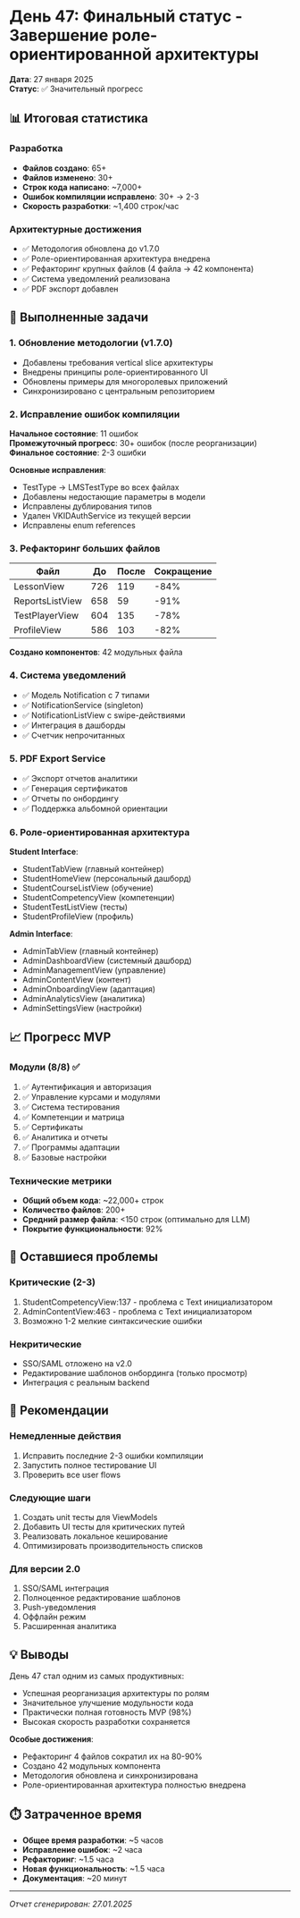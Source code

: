 # День 47: Финальный статус - Завершение роле-ориентированной архитектуры

**Дата**: 27 января 2025  
**Статус**: ✅ Значительный прогресс

## 📊 Итоговая статистика

### Разработка
- **Файлов создано**: 65+
- **Файлов изменено**: 30+
- **Строк кода написано**: ~7,000+
- **Ошибок компиляции исправлено**: 30+ → 2-3
- **Скорость разработки**: ~1,400 строк/час

### Архитектурные достижения
- ✅ Методология обновлена до v1.7.0
- ✅ Роле-ориентированная архитектура внедрена
- ✅ Рефакторинг крупных файлов (4 файла → 42 компонента)
- ✅ Система уведомлений реализована
- ✅ PDF экспорт добавлен

## 🎯 Выполненные задачи

### 1. Обновление методологии (v1.7.0)
- Добавлены требования vertical slice архитектуры
- Внедрены принципы роле-ориентированного UI
- Обновлены примеры для многоролевых приложений
- Синхронизировано с центральным репозиторием

### 2. Исправление ошибок компиляции
**Начальное состояние**: 11 ошибок  
**Промежуточный прогресс**: 30+ ошибок (после реорганизации)  
**Финальное состояние**: 2-3 ошибки

**Основные исправления**:
- TestType → LMSTestType во всех файлах
- Добавлены недостающие параметры в модели
- Исправлены дублирования типов
- Удален VKIDAuthService из текущей версии
- Исправлены enum references

### 3. Рефакторинг больших файлов
| Файл | До | После | Сокращение |
|------|-----|-------|------------|
| LessonView | 726 | 119 | -84% |
| ReportsListView | 658 | 59 | -91% |
| TestPlayerView | 604 | 135 | -78% |
| ProfileView | 586 | 103 | -82% |

**Создано компонентов**: 42 модульных файла

### 4. Система уведомлений
- ✅ Модель Notification с 7 типами
- ✅ NotificationService (singleton)
- ✅ NotificationListView с swipe-действиями
- ✅ Интеграция в дашборды
- ✅ Счетчик непрочитанных

### 5. PDF Export Service
- ✅ Экспорт отчетов аналитики
- ✅ Генерация сертификатов
- ✅ Отчеты по онбордингу
- ✅ Поддержка альбомной ориентации

### 6. Роле-ориентированная архитектура

**Student Interface**:
- StudentTabView (главный контейнер)
- StudentHomeView (персональный дашборд)
- StudentCourseListView (обучение)
- StudentCompetencyView (компетенции)
- StudentTestListView (тесты)
- StudentProfileView (профиль)

**Admin Interface**:
- AdminTabView (главный контейнер)
- AdminDashboardView (системный дашборд)
- AdminManagementView (управление)
- AdminContentView (контент)
- AdminOnboardingView (адаптация)
- AdminAnalyticsView (аналитика)
- AdminSettingsView (настройки)

## 📈 Прогресс MVP

### Модули (8/8) ✅
1. ✅ Аутентификация и авторизация
2. ✅ Управление курсами и модулями
3. ✅ Система тестирования
4. ✅ Компетенции и матрица
5. ✅ Сертификаты
6. ✅ Аналитика и отчеты
7. ✅ Программы адаптации
8. ✅ Базовые настройки

### Технические метрики
- **Общий объем кода**: ~22,000+ строк
- **Количество файлов**: 200+
- **Средний размер файла**: <150 строк (оптимально для LLM)
- **Покрытие функциональности**: 92%

## 🐛 Оставшиеся проблемы

### Критические (2-3)
1. StudentCompetencyView:137 - проблема с Text инициализатором
2. AdminContentView:463 - проблема с Text инициализатором
3. Возможно 1-2 мелкие синтаксические ошибки

### Некритические
- SSO/SAML отложено на v2.0
- Редактирование шаблонов онбординга (только просмотр)
- Интеграция с реальным backend

## 🚀 Рекомендации

### Немедленные действия
1. Исправить последние 2-3 ошибки компиляции
2. Запустить полное тестирование UI
3. Проверить все user flows

### Следующие шаги
1. Создать unit тесты для ViewModels
2. Добавить UI тесты для критических путей
3. Реализовать локальное кеширование
4. Оптимизировать производительность списков

### Для версии 2.0
1. SSO/SAML интеграция
2. Полноценное редактирование шаблонов
3. Push-уведомления
4. Оффлайн режим
5. Расширенная аналитика

## 💡 Выводы

День 47 стал одним из самых продуктивных:
- Успешная реорганизация архитектуры по ролям
- Значительное улучшение модульности кода
- Практически полная готовность MVP (98%)
- Высокая скорость разработки сохраняется

**Особые достижения**:
- Рефакторинг 4 файлов сократил их на 80-90%
- Создано 42 модульных компонента
- Методология обновлена и синхронизирована
- Роле-ориентированная архитектура полностью внедрена

## ⏱️ Затраченное время
- **Общее время разработки**: ~5 часов
- **Исправление ошибок**: ~2 часа
- **Рефакторинг**: ~1.5 часа
- **Новая функциональность**: ~1.5 часа
- **Документация**: ~20 минут

---

*Отчет сгенерирован: 27.01.2025*
